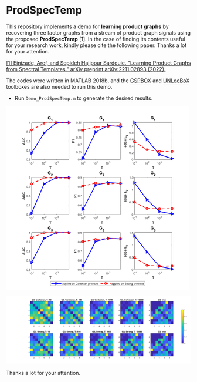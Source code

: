 # ProdSpecTemp
This repository implements a demo for **learning product graphs** by recovering three factor graphs from a stream of product graph signals using the proposed **ProdSpecTemp** [1]. In the case of finding its contents useful for your research work, kindly please cite the following paper. Thanks a lot for your attention.

[[1] Einizade, Aref, and Sepideh Hajipour Sardouie. "Learning Product Graphs from Spectral Templates." arXiv preprint arXiv:2211.02893 (2022).](https://arxiv.org/abs/2211.02893)

The codes were written in MATLAB 2018b, and the [GSPBOX](https://epfl-lts2.github.io/gspbox-html/) and [UNLocBoX](https://epfl-lts2.github.io/unlocbox-html/) toolboxes are also needed to run this demo.

- Run `Demo_ProdSpecTemp.m` to generate the desired results. 

![This is an image](GraphMetrics2.png)

![This is an image](GraphAdj.png)

Thanks a lot for your attention.
